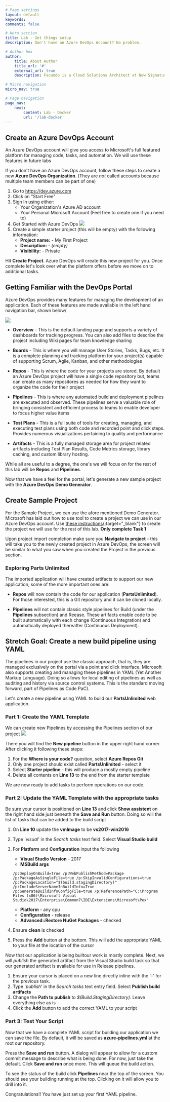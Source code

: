 ```yaml
---
# Page settings
layout: default
keywords:
comments: false

# Hero section
title: Lab - Get things setup
description: Don't have an Azure DevOps Account? No problem.

# Author box
author:
    title: About Author
    title_url: '#'
    external_url: true
    description: Facundo is a Cloud Solutions Architect at New Signature. He enjoys helping clients with architecture, containers/orchestration, and stream lining development processes.

# Micro navigation
micro_nav: true

# Page navigation
page_nav:
    next: 
        content: Lab - Docker
        url: '/lab-docker'
---
```


## Create an Azure DevOps Account
An Azure DevOps account will give you access to Microsoft's full featured platform for managing code, tasks, and automation. We will use these features in future labs

If you don't have an Azure DevOps account, follow these steps to create a new **Azure DevOps Organization**. (They are _not_ called accounts because multiple team members can be part of one)

1. Go to <a href="http://dev.azure.com" target="_blank">https://dev.azure.com</a>
2. Click on "Start Free"
3. Sign In using either:
    - Your Organization's Azure AD account
    - Your Personal Microsoft Account (Feel free to create one if you need to)
4. Get Started with Azure DevOps
![](/images/get-started-azure-devops-2.jpg)
5. Create a simple starter project (this will be empty) with the following information:
    - **Project name:** - My First Project
    - **Description:** - *(empty)*
    - **Visibility:** - Private

Hit **Create Project**. Azure DevOps will create this new project for you. Once complete let's look over what the platform offers before we move on to additional tasks.

## Getting Familiar with the DevOps Portal
Azure DevOps provides many features for managing the development of an application. Each of these features are made available in the left hand navigation bar, shown below/

![](/images/left_navigation.png)

- **Overview** - This is the default landing page and supports a variety of dashboards for tracking progress. You can also add files to describe the project including Wiki pages for team knowledge sharing

- **Boards** - This is where you will manage User Stories, Tasks, Bugs, etc. It is a complete planning and tracking platform for your project(s) capable of supporting Scrum, Agile, Kanban, and other methodologies

- **Repos** - This is where the code for your projects are stored. By default an Azure DevOps project will have a single code repository but, teams can create as many repositores as needed for how they want to organize the code for their project

- **Pipelines** - This is where any automated build and deployment pipelines are executed and observed. These pipelines serve a valuable role of bringing consistent and efficient process to teams to enable developer to focus higher value items

- **Test Plans** - This is a full suite of tools for creating, managing, and executing test plans using both code and recorded point and click steps. Provides numerous visualizations pertaining to quality and performance

- **Artifacts** - This is a fully managed storage area for project related artifacts including Test Plan Results, Code Metrics storage, library caching, and custom library hosting.

While all are useful to a degree, the one's we will focus on for the rest of this lab will be **Repos** and **Pipelines**.

Now that we have a feel for the portal, let's generate a new sample project with  the **Azure DevOps Demo Generator**.

## Create Sample Project

For the Sample Project, we can use the afore mentioned Demo Generator. Microsoft has laid out how to use tool to create a project we can use in our Azure DevOps account. Use [these instructions](https://www.azuredevopslabs.com/labs/azuredevops/prereq/){:target="_blank"} to create the project we will use for the rest of this lab. **Only complete Task 1**

Upon project import completion make sure you **Navigate to project** - this will take you to the newly created project in Azure DevOps, the screen will be similar to what you saw when you created the Project in the previous section.

### Exploring Parts Unlimited
The imported application will have created artifacts to support our new application, some of the more important ones are:

- **Repos** will now contain the code for our application (**PartsUnlimited**). For those interested, this is a Git repository and it can be cloned locally.

- **Pipelines** will not contain classic style pipelines for Build (under the **Pipelines** subsection) and Reease. These artifacts enable code to be built automatically with each change (Continuous Integration) and automatically deployed thereafter (Continuous Deployment).

## Stretch Goal: Create a new build pipeline using YAML
The pipelines in our project use the classic approach, that is, they are managed exclusively on the portal via a point and click interface. Microsoft also supports creating and managing these pipelines in YAML (Yet Another Markup Language). Doing so allows for local editing of pipelines as well as auditing and history via source control systems. This is the standard moving forward, part of Pipelines as Code PaC).

Let's create a new pipeline using YAML to build our **PartsUnlimited** web application.

### Part 1: Create the YAML Template
We can create new Pipelines by accessing the Pipelines section of our project ![](/images/pipelines.png)

There you will find the **New pipeline** button in the upper right hand corner. After clicking it following these steps:

1. For the **Where is your code?** question, select **Azure Repos Git**
2. Only one project should exist called **PartsUnlimited** - select it
3. Select **Starter pipeline** - this will produce a mostly empty pipeline
4. Delete all contents on **Line 13** to the end from the starter template

We are now ready to add tasks to perform operations on our code.

### Part 2: Update the YAML Template with the appropriate tasks
Be sure your cursor is positioned on **Line 13** and click **Show assistent** on the right hand side just beneath the **Save and Run** button. Doing so will the list of tasks that can be added to the build script

1. On **Line 10** update the **vmImage** to be **vs2017-win2016**
2. Type '*visual*' in the *Search tasks* text field. Select **Visual Studio build**
3. For **Platform** and **Configuration** input the following
    - **Visual Studio Version** - 2017
    - **MSBuild args**
    ```
    /p:DeployOnBuild=true /p:WebPublishMethod=Package /p:PackageAsSingleFile=true /p:SkipInvalidConfigurations=true /p:PackageLocation="$(build.stagingDirectory)" /p:IncludeServerNameInBuildInfo=True /p:GenerateBuildInfoConfigFile=true /p:ReferencePath="C:\Program Files (x86)\Microsoft Visual Studio\2017\Enterprise\Common7\IDE\Extensions\Microsoft\Pex"
    ```
    - **Platform** - any cpu
    - **Configuration** - release
    - **Advanced::Restore NuGet Packages** - checked

4. Ensure **clean** is checked
5. Press the **Add** button at the bottom. This will add the appropriate YAML to your file at the location of the cursor

Now that our application is being builtour work is mostly complete. Next, we will *publish* the generated artifact from the Visual Studio build task so that our generated artifact is available for use in Release pipelines.

1. Ensure your cursor is placed on a new line directly inline with the '-' for the previous task.
2. Type '*publish*' in the *Search tasks* text entry field. Select **Publish build artifacts**
3. Change the **Path to publish** to *$(Build.StagingDirectory)*. Leave everything else as is
4. Click the **Add** button to add the correct YAML to your script

### Part 3: Test Your Script
Now that we have a complete YAML script for building our application we can save the file. By default, it will be saved as **azure-pipelines.yml** at the root our repository.

Press the **Save and run** button. A dialog will appear to allow for a custom commit message to describe what is being done. For now, just take the default. Click **Save and run** once more. This will queue the build action.

To see the status of the build click **Pipelines** near the top of the screen. You should see your building running at the top. Clicking on it will allow you to drill into it.

Congratulations!! You have just set up your first YAML pipeline.
